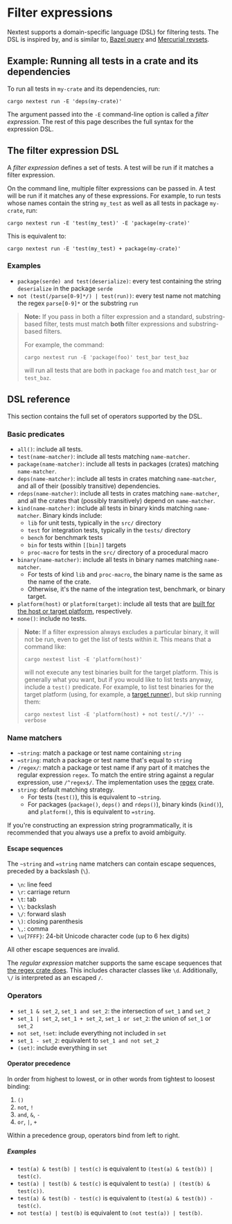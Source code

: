 # Filter expressions

Nextest supports a domain-specific language (DSL) for filtering tests. The DSL is inspired by, and is similar to, [Bazel query](https://bazel.build/docs/query-how-to) and [Mercurial revsets](https://www.mercurial-scm.org/repo/hg/help/revsets).

## Example: Running all tests in a crate and its dependencies

To run all tests in `my-crate` and its dependencies, run:

```
cargo nextest run -E 'deps(my-crate)'
```

The argument passed into the `-E` command-line option is called a _filter expression_. The rest of this page describes the full syntax for the expression DSL.

## The filter expression DSL

A _filter expression_ defines a set of tests. A test will be run if it matches a filter expression.

On the command line, multiple filter expressions can be passed in. A test will be run if it matches any of these expressions. For example, to run tests whose names contain the string `my_test` as well as all tests in package `my-crate`, run:

```
cargo nextest run -E 'test(my_test)' -E 'package(my-crate)'
```

This is equivalent to:

```
cargo nextest run -E 'test(my_test) + package(my-crate)'
```

### Examples

- `package(serde) and test(deserialize)`: every test containing the string `deserialize` in the package `serde`
- `not (test(/parse[0-9]*/) | test(run))`: every test name not matching the regex `parse[0-9]*` or the substring `run`

> **Note:** If you pass in both a filter expression and a standard, substring-based filter, tests
> must match **both** filter expressions and substring-based filters.
>
> For example, the command:
>
>     cargo nextest run -E 'package(foo)' test_bar test_baz
>
> will run all tests that are both in package `foo` and match `test_bar` or `test_baz`.

## DSL reference

This section contains the full set of operators supported by the DSL.

### Basic predicates

- `all()`: include all tests.
- `test(name-matcher)`: include all tests matching `name-matcher`.
- `package(name-matcher)`: include all tests in packages (crates) matching `name-matcher`.
- `deps(name-matcher)`: include all tests in crates matching `name-matcher`, and all of their (possibly transitive) dependencies.
- `rdeps(name-matcher)`: include all tests in crates matching `name-matcher`, and all the crates that (possibly transitively) depend on `name-matcher`.
- `kind(name-matcher)`: include all tests in binary kinds matching `name-matcher`. Binary kinds include:
  - `lib` for unit tests, typically in the `src/` directory
  - `test` for integration tests, typically in the `tests/` directory
  - `bench` for benchmark tests
  - `bin` for tests within `[[bin]]` targets
  - `proc-macro` for tests in the `src/` directory of a procedural macro
- `binary(name-matcher)`: include all tests in binary names matching `name-matcher`.
  - For tests of kind `lib` and `proc-macro`, the binary name is the same as the name of the crate.
  - Otherwise, it's the name of the integration test, benchmark, or binary target.
- `platform(host)` or `platform(target)`: include all tests that are [built for the host or target platform](running.md#filtering-by-build-platform), respectively.
- `none()`: include no tests.

> **Note:** If a filter expression always excludes a particular binary, it will not be run, even to
> get the list of tests within it. This means that a command like:
>
>     cargo nextest list -E 'platform(host)'
>
> will not execute any test binaries built for the target platform. This is generally what you want,
> but if you would like to list tests anyway, include a `test()` predicate. For example, to
> list test binaries for the target platform (using, for example, a [target
> runner](target-runners.md)), but skip running them:
>
>     cargo nextest list -E 'platform(host) + not test(/.*/)' --verbose

### Name matchers

- `~string`: match a package or test name containing `string`
- `=string`: match a package or test name that's equal to `string`
- `/regex/`: match a package or test name if any part of it matches the regular expression `regex`. To match the entire string against a regular expression, use `/^regex$/`. The implementation uses the [regex](https://github.com/rust-lang/regex) crate.
- `string`: default matching strategy.
  - For tests (`test()`), this is equivalent to `~string`.
  - For packages (`package()`, `deps()` and `rdeps()`), binary kinds (`kind()`), and `platform()`, this is equivalent to `=string`.

If you're constructing an expression string programmatically, it is recommended that you always use a prefix to avoid ambiguity.

#### Escape sequences

The `~string` and `=string` name matchers can contain escape sequences, preceded by a backslash (`\`).

- `\n`: line feed
- `\r`: carriage return
- `\t`: tab
- `\\`: backslash
- `\/`: forward slash
- `\)`: closing parenthesis
- `\,`: comma
- `\u{7FFF}`: 24-bit Unicode character code (up to 6 hex digits)

All other escape sequences are invalid.

The _regular expression_ matcher supports the same escape sequences that [the regex crate does](https://docs.rs/regex/latest/regex/#escape-sequences). This includes character classes like `\d`. Additionally, `\/` is interpreted as an escaped `/`.

### Operators

- `set_1 & set_2`, `set_1 and set_2`: the intersection of `set_1` and `set_2`
- `set_1 | set_2`, `set_1 + set_2`, `set_1 or set_2`: the union of `set_1` or `set_2`
- `not set`, `!set`: include everything not included in `set`
- `set_1 - set_2`: equivalent to `set_1 and not set_2`
- `(set)`: include everything in `set`

#### Operator precedence

In order from highest to lowest, or in other words from tightest to loosest binding:

1. `()`
2. `not`, `!`
3. `and`, `&`, `-`
4. `or`, `|`, `+`

Within a precedence group, operators bind from left to right.

##### Examples

- `test(a) & test(b) | test(c)` is equivalent to `(test(a) & test(b)) | test(c)`.
- `test(a) | test(b) & test(c)` is equivalent to `test(a) | (test(b) & test(c))`.
- `test(a) & test(b) - test(c)` is equivalent to `(test(a) & test(b)) - test(c)`.
- `not test(a) | test(b)` is equivalent to `(not test(a)) | test(b)`.
